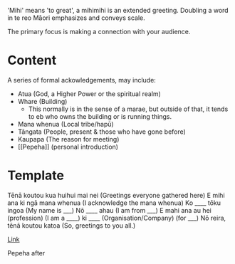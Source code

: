 'Mihi' means 'to great', a mihimihi is an extended greeting. Doubling a word in te reo Māori emphasizes and conveys scale.


The primary focus is making a connection with your audience.
# Content
A series of formal ackowledgements, may include:
- Atua (God, a Higher Power or the spiritual realm)
- Whare (Building)
	- This normally is in the sense of a marae, but outside of that, it tends to eb who owns the building or is running things.
- Mana whenua (Local tribe/hapū)
- Tāngata (People, present & those who have gone before)
- Kaupapa (The reason for meeting)
- [[Pepeha]] (personal introduction)

# Template

Tēnā koutou kua huihui mai nei (Greetings everyone gathered here)
E mihi ana ki ngā mana whenua (I acknowledge the mana whenua)
Ko ____ tōku ingoa (My name is ___)
Nō ____ ahau (I am from ___)
E mahi ana au hei (profession) (I am a ____)
ki ____ (Organisation/Company) (for ___)
Nō reira, tēnā koutou katoa (So, greetings to you all.)

[Link](https://anzaae.nz/collections/mihi-and/)

Pepeha after